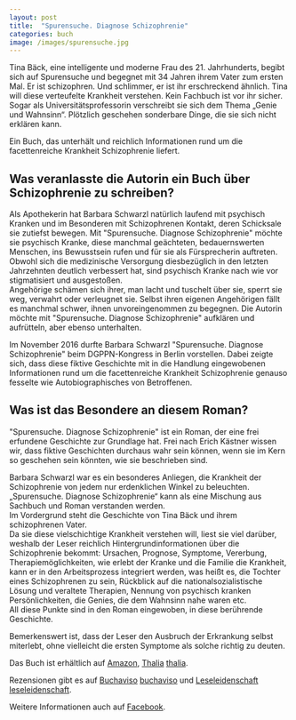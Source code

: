 ```yaml
---
layout: post
title:  "Spurensuche. Diagnose Schizophrenie"
categories: buch
image: /images/spurensuche.jpg
---
```


Tina Bäck, eine intelligente und moderne Frau des 21. Jahrhunderts, begibt sich auf Spurensuche und begegnet mit 34 Jahren ihrem Vater zum ersten Mal. Er ist schizophren. Und schlimmer, er ist ihr erschreckend ähnlich.
Tina will diese verteufelte Krankheit verstehen. Kein Fachbuch ist vor ihr sicher. Sogar als Universitätsprofessorin verschreibt sie sich dem Thema „Genie und Wahnsinn“.
Plötzlich geschehen sonderbare Dinge, die sie sich nicht erklären kann.

Ein Buch, das unterhält und reichlich Informationen rund um die facettenreiche Krankheit Schizophrenie liefert.



## Was veranlasste die Autorin ein Buch über Schizophrenie zu schreiben?

Als Apothekerin hat Barbara Schwarzl natürlich laufend mit psychisch Kranken und im Besonderen mit Schizophrenen Kontakt, deren Schicksale sie zutiefst bewegen. Mit "Spurensuche. Diagnose Schizophrenie" möchte sie psychisch Kranke, diese manchmal geächteten, bedauernswerten Menschen, ins Bewusstsein rufen und für sie als Fürsprecherin auftreten. Obwohl sich die medizinische Versorgung diesbezüglich in den letzten Jahrzehnten deutlich verbessert hat, sind psychisch Kranke nach wie vor stigmatisiert und ausgestoßen. <br> Angehörige schämen sich ihrer, man lacht und tuschelt über sie, sperrt sie weg, verwahrt oder verleugnet sie. Selbst ihren eigenen Angehörigen fällt es manchmal schwer, ihnen unvoreingenommen zu begegnen.
Die Autorin möchte mit "Spurensuche. Diagnose Schizophrenie" aufklären und aufrütteln, aber ebenso unterhalten.

Im November 2016 durfte Barbara Schwarzl "Spurensuche. Diagnose Schizophrenie" beim DGPPN-Kongress in Berlin vorstellen. Dabei zeigte sich, dass diese fiktive Geschichte mit in die Handlung eingewobenen Informationen rund um die facettenreiche Krankheit Schizophrenie genauso fesselte wie Autobiographisches von Betroffenen.



## Was ist das Besondere an diesem Roman?

"Spurensuche. Diagnose Schizophrenie" ist ein Roman, der eine frei erfundene Geschichte zur Grundlage hat. Frei nach Erich Kästner wissen wir, dass fiktive Geschichten durchaus wahr sein können, wenn sie im Kern so geschehen sein könnten, wie sie beschrieben sind.

Barbara Schwarzl war es ein besonderes Anliegen, die Krankheit der Schizophrenie von jedem nur erdenklichen Winkel zu beleuchten. „Spurensuche. Diagnose Schizophrenie“ kann als eine Mischung aus Sachbuch und Roman verstanden werden. <br> Im Vordergrund steht die Geschichte von Tina Bäck und ihrem schizophrenen Vater. <br> Da sie diese vielschichtige Krankheit verstehen will, liest sie viel darüber, weshalb der Leser reichlich Hintergrundinformationen über die Schizophrenie bekommt: Ursachen, Prognose, Symptome, Vererbung, Therapiemöglichkeiten, wie erlebt der Kranke und die Familie die Krankheit, kann er in den Arbeitsprozess integriert werden, was heißt es, die Tochter eines Schizophrenen zu sein, Rückblick auf die nationalsozialistische Lösung und veraltete Therapien, Nennung von psychisch kranken Persönlichkeiten, die Genies, die dem Wahnsinn nahe waren etc. <br>
All diese Punkte sind in den Roman eingewoben, in diese berührende Geschichte.

Bemerkenswert ist, dass der Leser den Ausbruch der Erkrankung selbst miterlebt, ohne vielleicht die ersten Symptome als solche richtig zu deuten.


 

Das Buch ist erhältlich auf [Amazon][amazon], [Thalia] [thalia]. 

Rezensionen gibt es auf [Buchaviso] [buchaviso] und [Leseleidenschaft] [leseleidenschaft].

Weitere Informationen auch auf [Facebook][facebook].


[buchaviso]: http://buchaviso.de/spurensuche-diagnose-schizophrenie-von-barbara-schwarzl
[leseleidenschaft]: http://www.leseleidenschaft.de/gastrezension-spurensuche-von-barbara-schwarzl/
[facebook]: https://www.facebook.com/Spurensuche-Diagnose-Schizophrenie-511738592352066/
[amazon]: https://www.amazon.de/Spurensuche-Diagnose-Schizophrenie-Barbara-Schwarzl/dp/394477115X
[thalia]: http://www.thalia.at/shop/home/suche/;jsessionid=012978a03b5e4501bc1036e889b21593.tc6pc?sq=spurensuche+diagnose+schizophrenie&sswg=ANY&timestamp=1482256199138
